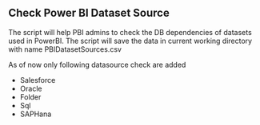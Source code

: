 ## Check Power BI Dataset Source

The script will help PBI admins to check the DB dependencies of datasets used in PowerBI. The script will save the data in current working directory with name PBIDatasetSources.csv

As of now only following datasource check are added
- Salesforce
- Oracle
- Folder
- Sql
- SAPHana
